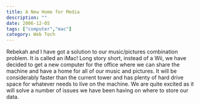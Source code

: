 ```yaml
---
title: A New Home for Media
description: ""
date: 2006-12-05
tags: ["computer","mac"]
category: Web Tech
---
```



Rebekah and I have got a solution to our music/pictures combination problem.  It is called an iMac!  Long story short, instead of a Wii, we have decided to get a new computer for the office where we can share the machine and have a home for all of our music and pictures.  It will be considerably faster than the current tower and has plenty of hard drive space for whatever needs to live on the machine.  We are quite excited as it will solve a number of issues we have been having on where to store our data.

